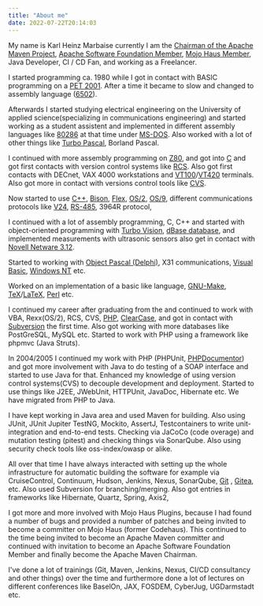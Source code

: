 ```yaml
---
title: "About me"
date: 2022-07-22T20:14:03
---
```

My name is Karl Heinz Marbaise currently I am the [Chairman of the Apache Maven Project](https://maven.apache.org/team.html), 
[Apache Software Foundation Member](https://people.apache.org/phonebook.html?uid=khmarbaise), [Mojo Haus Member](https://www.mojohaus.org/team.html), 
Java Developer, CI / CD Fan, and working as a Freelancer.

I started programming ca. 1980 while I got in contact with BASIC programming on a 
[PET 2001](https://en.wikipedia.org/wiki/Commodore_PET). After a time it became to slow 
and changed to assembly language ([6502](https://en.wikipedia.org/wiki/MOS_Technology_6502#Example_code)).

Afterwards I started studying electrical engineering on the University of applied science(specializing in communications
engineering)  and started working as a student assistent and implemented in different assembly languages like 
[80286](https://en.wikipedia.org/wiki/Intel_80286) at that time under [MS-DOS](https://en.wikipedia.org/wiki/MS-DOS).
Also worked with a lot of other things like [Turbo Pascal](https://en.wikipedia.org/wiki/Turbo_Pascal), Borland Pascal.

I continued with more assembly programming on [Z80](https://en.wikipedia.org/wiki/Zilog_Z80),
and got into [C](https://en.wikipedia.org/wiki/The_C_Programming_Language) and got first contacts with version control 
systems like [RCS](https://en.wikipedia.org/wiki/Revision_Control_System). Also got first contacts with DECnet, VAX 4000
workstations and [VT100](https://en.wikipedia.org/wiki/VT100)/[VT420](https://en.wikipedia.org/wiki/VT420) terminals.
Also got more in contact with versions control tools like [CVS](https://en.wikipedia.org/wiki/Concurrent_Versions_System).

Now started to use [C++](https://en.wikipedia.org/wiki/C%2B%2B), [Bison](https://en.wikipedia.org/wiki/GNU_Bison), 
[Flex](https://en.wikipedia.org/wiki/Flex_(lexical_analyser_generator)), [OS/2](https://en.wikipedia.org/wiki/OS/2), 
[OS/9](https://en.wikipedia.org/wiki/OS-9), different communications protocols like 
[V24](https://en.wikipedia.org/wiki/RS-232), [RS-485](https://en.wikipedia.org/wiki/RS-485), 3964R protocol,

I continued with a lot of assembly programming, C, C++ and started with object-oriented programming with 
[Turbo Vision](https://en.wikipedia.org/wiki/Turbo_Vision), [dBase database](https://en.wikipedia.org/wiki/DBase), 
and implemented measurements with ultrasonic sensors also get in contact with
[Novell Netware 3.12](https://en.wikipedia.org/wiki/NetWare#NetWare_3.x). 

Started to working with [Object Pascal (Delphi)](https://en.wikipedia.org/wiki/Delphi_(software)),
X31 communications, [Visual Basic](https://en.wikipedia.org/wiki/Visual_Basic_(classic)), 
[Windows NT](https://en.wikipedia.org/wiki/Windows_NT) etc.

Worked on an implementation of a basic like language, [GNU-Make](https://en.wikipedia.org/wiki/Make_(software)#Derivatives),
[TeX](https://en.wikipedia.org/wiki/TeX)/[LaTeX](https://en.wikipedia.org/wiki/LaTeX), 
[Perl](https://en.wikipedia.org/wiki/Perl) etc.

I continued my career after graduating from the and continued to work with VBA, Rexx(OS/2), RCS, CVS, 
[PHP](https://en.wikipedia.org/wiki/PHP), [ClearCase](https://en.wikipedia.org/wiki/Rational_ClearCase), and
got in contact with [Subversion](https://en.wikipedia.org/wiki/Apache_Subversion) the first time. Also got working
with more databases like PostGreSQL, MySQL etc. Started to work with PHP using a framework like phpmvc (Java Struts).

In 2004/2005 I continued my work with PHP (PHPUnit, [PHPDocumentor](https://phpdoc.org/)) and got more involvement with Java
to do testing of a SOAP interface and started to use Java for that. Enhanced my knowledge of using version control
systems(CVS) to decouple development and deployment. Started to use things like J2EE, JWebUnit, HTTPUnit, JavaDoc,
Hibernate etc. We have migrated from PHP to Java.

I have kept working in Java area and used Maven for building. Also using JUnit, JUnit Jupiter TestNG, Mockito, AssertJ,
Testcontainers to write unit- integration and end-to-end tests. Checking via JaCoCo (code overage) and mutation
testing (pitest) and checking things via SonarQube. Also using security check tools like oss-index/owasp or alike.

All over that time I have always interacted with setting up the whole infrastructure for automatic building the software
for example via CruiseControl, Continuum, Hudson, Jenkins, Nexus, SonarQube, [Git](https://git-scm.com)
, [Gitea](https://gitea.io), etc. Also used Subversion for branching/merging. Also got entries in frameworks like 
Hibernate, Quartz, Spring, Axis2,

I got more and more involved with Mojo Haus Plugins, because I had found a number of bugs and provided a number 
of patches and being invited to become a committer on Mojo Haus (former Codehaus). This continued to the time being 
invited to become an Apache Maven committer and continued with invitation to become an Apache Software Foundation Member and 
finally become the Apache Maven Chairman.

I've done a lot of trainings (Git, Maven, Jenkins, Nexus, CI/CD consultancy and other things) over the time and furthermore 
done a lot of lectures on different conferences like BaselOn, JAX, FOSDEM, CyberJug, UGDarmstadt etc.
